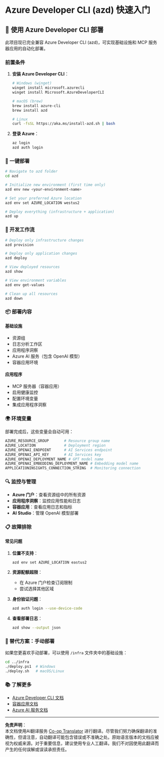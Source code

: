 <!--
CO_OP_TRANSLATOR_METADATA:
{
  "original_hash": "3ef1c97c5c40577da3be422d29276383",
  "translation_date": "2025-09-30T12:20:19+00:00",
  "source_file": "azd/README.md",
  "language_code": "zh"
}
-->
# Azure Developer CLI (azd) 快速入门

## 🚀 使用 Azure Developer CLI 部署

此项目现已完全兼容 Azure Developer CLI (azd)，可实现基础设施和 MCP 服务器应用的自动化部署。

### 前置条件

1. **安装 Azure Developer CLI**：
   ```bash
   # Windows (winget)
   winget install microsoft.azurecli
   winget install Microsoft.AzureDeveloperCLI
   
   # macOS (brew)
   brew install azure-cli
   brew install azd
   
   # Linux
   curl -fsSL https://aka.ms/install-azd.sh | bash
   ```

2. **登录 Azure**：
   ```bash
   az login
   azd auth login
   ```

### 🎯 一键部署

```bash
# Navigate to azd folder
cd azd

# Initialize new environment (first time only)
azd env new <your-environment-name>

# Set your preferred Azure location
azd env set AZURE_LOCATION westus2

# Deploy everything (infrastructure + application)
azd up
```

### 🔧 开发工作流

```bash
# Deploy only infrastructure changes
azd provision

# Deploy only application changes  
azd deploy

# View deployed resources
azd show

# View environment variables
azd env get-values

# Clean up all resources
azd down
```

### 📦 部署内容

#### **基础设施**
- 资源组
- 日志分析工作区  
- 应用程序洞察
- Azure AI 服务（包含 OpenAI 模型）
- 容器应用环境

#### **应用程序**
- MCP 服务器（容器应用）
- 启用健康监控
- 配置环境变量
- 集成应用程序洞察

### 🌍 环境变量

部署完成后，这些变量会自动可用：

```bash
AZURE_RESOURCE_GROUP       # Resource group name
AZURE_LOCATION             # Deployment region
AZURE_OPENAI_ENDPOINT      # AI Services endpoint
AZURE_OPENAI_API_KEY       # AI Services key
AZURE_OPENAI_DEPLOYMENT_NAME # GPT model name
AZURE_OPENAI_EMBEDDING_DEPLOYMENT_NAME # Embedding model name
APPLICATIONINSIGHTS_CONNECTION_STRING  # Monitoring connection
```

### 🔍 监控与管理

- **Azure 门户**：查看资源组中的所有资源
- **应用程序洞察**：监控应用性能和日志
- **容器应用**：查看应用日志和指标
- **AI Studio**：管理 OpenAI 模型部署

### 📋 故障排除

#### **常见问题**

1. **位置不支持**：
   ```bash
   azd env set AZURE_LOCATION eastus2
   ```

2. **资源配额超限**：
   - 在 Azure 门户检查订阅限制
   - 尝试选择其他区域

3. **身份验证问题**：
   ```bash
   azd auth login --use-device-code
   ```

4. **查看部署日志**：
   ```bash
   azd show --output json
   ```

### 🔄 替代方案：手动部署

如果您更喜欢手动部署，可以使用 `/infra` 文件夹中的基础设施：

```bash
cd ../infra
./deploy.ps1  # Windows
./deploy.sh   # macOS/Linux
```

### 📚 了解更多

- [Azure Developer CLI 文档](https://docs.microsoft.com/azure/developer/azure-developer-cli/)
- [容器应用文档](https://docs.microsoft.com/azure/container-apps/)
- [Azure AI 服务文档](https://docs.microsoft.com/azure/ai-services/)

---

**免责声明**：  
本文档使用AI翻译服务 [Co-op Translator](https://github.com/Azure/co-op-translator) 进行翻译。尽管我们努力确保翻译的准确性，但请注意，自动翻译可能包含错误或不准确之处。原始语言版本的文档应被视为权威来源。对于重要信息，建议使用专业人工翻译。我们不对因使用此翻译而产生的任何误解或误读承担责任。
